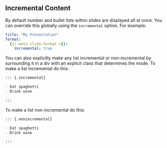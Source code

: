## Incremental Content

By default number and bullet lists within slides are displayed all at once. You can override this globally using the `incremental` option. For example:

``` yaml
title: "My Presentation"
format:
  {{< meta slide-format >}}:
    incremental: true   
```

You can also explicitly make any list incremental or non-incremental by surrounding it in a div with an explicit class that determines the mode. To make a list incremental do this:

``` markdown
::: {.incremental}

- Eat spaghetti
- Drink wine

:::
```

To make a list non-incremental do this:

``` markdown
::: {.nonincremental}

- Eat spaghetti
- Drink wine

:::
```
